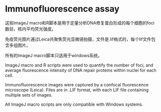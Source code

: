 Immunofluorescence assay
=============================

这些ImageJ macro和R脚本是用于定量分析DNA修复蛋白形成的每个细胞的foci数目，核内平均荧光强度。

免疫荧光图片通过Leica共聚焦荧光显微镜拍摄，文件是.lif格式的，每个lif文件包含多组图片。

所有的ImageJ macro脚本只适用于windows系统。




ImageJ macro and R scripts were used to quantify the number of foci, and average fluorescence intensity of DNA repair proteins within nuclei for each cell.

Immunofluorescence images were captured by a confocal fluorescence microscope (Leica). Files are in .LIF format, with each LIF file containing multiple sets of images.

All ImageJ macro scripts are only compatible with Windows systems.
